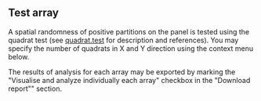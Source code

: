 ## Test array

A spatial randomness of positive partitions on the panel is tested using the quadrat test (see [quadrat.test](http://www.inside-r.org/packages/cran/spatstat/docs/quadrat.test) for description and references). You may specify the number of quadrats in X and Y direction using the context menu below.  

The results of analysis for each array may be exported by marking the "Visualise and analyze individually each array" checkbox in the "Download report"" section.
